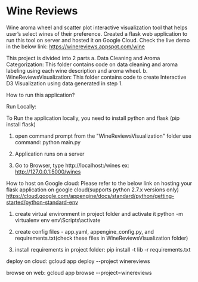 # Wine Reviews

Wine aroma wheel and scatter plot interactive visualization tool that helps user’s select wines of their preference. Created a flask web application to run this tool on server and hosted it on Google Cloud. Check the live demo in the below link:
https://winereviews.appspot.com/wine

This project is divided into 2 parts
a. Data Cleaning and Aroma Categorization: This folder contains code on data cleaning and aroma labeling using each wine description and aroma wheel.
b. WineReviewsVisualization: This folder contains code to create Interactive D3 Visualization using data generated in step 1.

How to run this application?

Run Locally:

To Run the application locally, you need to install python and
flask (pip install flask)

1) open command prompt from the "WineReviewsVisualization" folder
use command: python main.py

2) Application runs on a server

3) Go to Browser, type http://localhost:<portnumber>/wines
ex: http://127.0.0.1:5000/wines
 
 
How to host on Google cloud:
Please refer to the below link on hosting your flask application on google cloud(supports python 2.7.x versions only)
https://cloud.google.com/appengine/docs/standard/python/getting-started/python-standard-env

1. create virtual environment in project folder and activate it
python -m virtualenv env
env\Scripts\activate

2. create config files -  app.yaml, appengine_config.py, and requirements.txt(check these files in WineReviewsVisualization folder)

3. install requirements in project folder:
pip install -t lib -r requirements.txt

deploy on cloud:
gcloud app deploy --project winereviews

browse on web: 
gcloud app browse --project=winereviews
